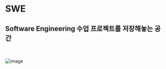 # SWE
## Software Engineering 수업 프로젝트를 저장해놓는 공간
<br></br>
![image](https://user-images.githubusercontent.com/47051379/112164731-79390c00-8c31-11eb-8146-ae6ed4a77ef4.png)
